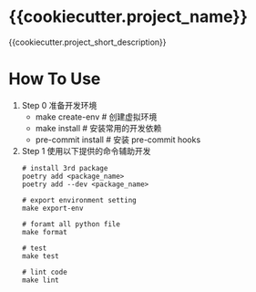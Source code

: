 # {{cookiecutter.project_name}}

{{cookiecutter.project_short_description}}

# How To Use

1. Step 0 准备开发环境
    - make create-env # 创建虚拟环境
    - make install # 安装常用的开发依赖
    - pre-commit install # 安装 pre-commit hooks
2. Step 1 使用以下提供的命令辅助开发
    ```shell script
    # install 3rd package
    poetry add <package_name>
    poetry add --dev <package_name>

    # export environment setting
    make export-env

    # foramt all python file
    make format

    # test 
    make test

    # lint code
    make lint
    ```
